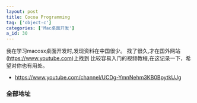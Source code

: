 ```yaml
---
layout: post
title: Cocoa Programming
tag: ['object-c']
categories: ['Mac桌面开发']
a_id: 30
---
```


我在学习macosx桌面开发时,发现资料在中国很少。
找了很久,才在国外网站(https://www.youtube.com)上找到
比较容易入门的视频教程,在这记录一下，希望对你也有用处。

- https://www.youtube.com/channel/UCDg-YmnNehm3KB0BpytkUJg

### 全部地址


